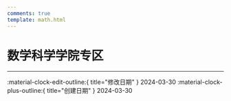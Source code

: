 ```yaml
---
comments: true
template: math.html
---
```


# 数学科学学院专区

---

:material-clock-edit-outline:{ title="修改日期" } 2024-03-30
:material-clock-plus-outline:{ title="创建日期" } 2024-03-30

